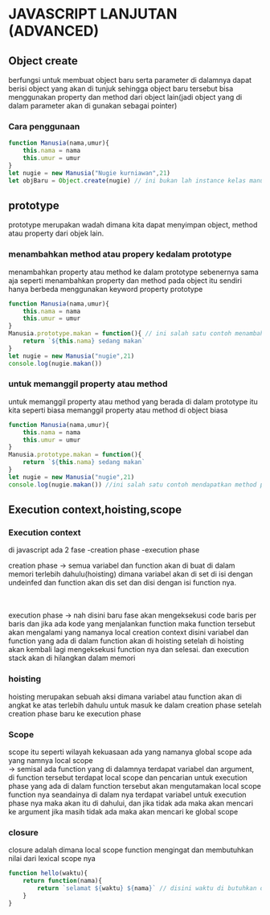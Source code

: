 # JAVASCRIPT LANJUTAN (ADVANCED)

## Object create
berfungsi untuk membuat object baru serta parameter di dalamnya dapat berisi object yang akan di tunjuk sehingga object baru tersebut bisa menggunakan property dan method dari object lain(jadi object yang di dalam parameter akan di gunakan sebagai pointer)

### Cara penggunaan
```js
function Manusia(nama,umur){
    this.nama = nama
    this.umur = umur
}
let nugie = new Manusia("Nugie kurniawan",21)
let objBaru = Object.create(nugie) // ini bukan lah instance kelas manusia tetapi membuat objBaru menjadi object baru yang kosong dan mewarisi properti dan method dari object manusia
```

## prototype
prototype merupakan wadah dimana kita dapat menyimpan object, method atau property dari objek lain.

### menambahkan method atau propery kedalam prototype
menambahkan property atau method ke dalam prototype sebenernya sama aja seperti menambahkan property dan method pada object itu sendiri hanya berbeda menggunakan keyword property prototype
```js
function Manusia(nama,umur){
    this.nama = nama
    this.umur = umur
}
Manusia.prototype.makan = function(){ // ini salah satu contoh menambahkan method
    return `${this.nama} sedang makan`
}
let nugie = new Manusia("nugie",21)
console.log(nugie.makan())
```

### untuk memanggil property atau method
untuk memanggil property atau method yang berada di dalam prototype itu kita seperti biasa memanggil property atau method di object biasa
```js
function Manusia(nama,umur){
    this.nama = nama
    this.umur = umur
}
Manusia.prototype.makan = function(){
    return `${this.nama} sedang makan`
}
let nugie = new Manusia("nugie",21)
console.log(nugie.makan()) //ini salah satu contoh mendapatkan method prototype 
```

## Execution context,hoisting,scope

### Execution context
di javascript ada 2 fase
-creation phase
-execution phase

creation phase -> semua variabel dan function akan di buat di dalam memori terlebih dahulu(hoisting) dimana variabel akan di set di isi dengan undeinfed dan function akan dis set dan disi dengan isi function nya.

<br>
<br>
execution phase -> nah disini baru fase akan mengeksekusi code baris per baris dan jika ada kode yang menjalankan function maka function tersebut akan mengalami yang namanya local creation context disini variabel dan function yang ada di dalam function akan di hoisting setelah di hoisting akan kembali lagi mengeksekusi function nya dan selesai.
dan execution stack akan di hilangkan dalam memori

### hoisting
hoisting merupakan sebuah aksi dimana variabel atau function akan di angkat ke atas terlebih dahulu untuk masuk ke dalam creation phase setelah creation phase baru ke execution phase

### Scope
scope itu seperti wilayah kekuasaan ada yang namanya global scope ada yang namnya local scope <br>
-> semisal ada function yang di dalamnya terdapat variabel dan argument, di function tersebut terdapat local scope dan pencarian untuk execution phase yang ada di dalam function tersebut akan mengutamakan local scope function nya seandainya di dalam nya terdapat variabel untuk execution phase nya maka akan itu di dahului, dan jika tidak ada maka akan mencari ke argument jika masih tidak ada maka akan mencari ke global scope

### closure
closure adalah dimana local scope function mengingat dan membutuhkan nilai dari lexical scope nya 

```js
function hello(waktu){
    return function(nama){
        return `selamat ${waktu} ${nama}` // disini waktu di butuhkan di local scope sehingga mencari di parameter di lexical scope nya
    }
}
```



